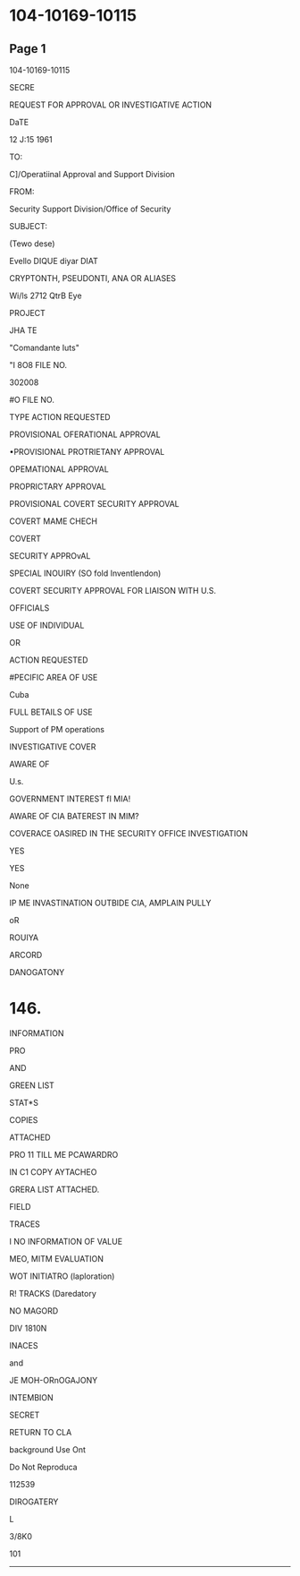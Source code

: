 # 104-10169-10115

## Page 1

104-10169-10115

SECRE

REQUEST FOR APPROVAL OR INVESTIGATIVE ACTION

DaTE

12 J:15 1961

TO:

C]/Operatiinal Approval and Support Division

FROM:

Security Support Division/Office of Security

SUBJECT:

(Tewo dese)

Evello DIQUE diyar DIAT

CRYPTONTH, PSEUDONTI, ANA OR ALIASES

Wi/ls 2712 QtrB Eye

PROJECT

JHA TE

"Comandante Iuts"

"I 8O8 FILE NO.

302008

#O FILE NO.

TYPE ACTION REQUESTED

PROVISIONAL OFERATIONAL APPROVAL

•PROVISIONAL PROTRIETANY APPROVAL

OPEMATIONAL APPROVAL

PROPRICTARY APPROVAL

PROVISIONAL COVERT SECURITY APPROVAL

COVERT MAME CHECH

COVERT

SECURITY APPROvAL

SPECIAL INOUIRY (SO fold Inventlendon)

COVERT SECURITY APPROVAL FOR LIAISON WITH U.S.

OFFICIALS

USE OF INDIVIDUAL

OR

ACTION REQUESTED

#PECIFIC AREA OF USE

Cuba

FULL BETAILS OF USE

Support of PM operations

INVESTIGATIVE COVER

AWARE OF

U.s.

GOVERNMENT INTEREST fI MIA!

AWARE OF CIA BATEREST IN MIM?

COVERACE OASIRED IN THE SECURITY OFFICE INVESTIGATION

YES

YES

None

IP ME INVASTINATION OUTBIDE CIA, AMPLAIN PULLY

oR

ROUIYA

ARCORD

DANOGATONY

# 146.

INFORMATION

PRO

AND

GREEN LIST

STAT*S

COPIES

ATTACHED

PRO 11 TILL ME PCAWARDRO

IN C1 COPY AYTACHEO

GRERA LIST ATTACHED.

FIELD

TRACES

I NO INFORMATION OF VALUE

MEO, MITM EVALUATION

WOT INITIATRO (laploration)

R! TRACKS (Daredatory

NO MAGORD

DIV 1810N

INACES

and

JE MOH-ORnOGAJONY

INTEMBION

SECRET

RETURN TO CLA

background Use Ont

Do Not Reproduca

112539

DIROGATERY

L

3/8K0

101

---

